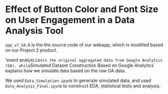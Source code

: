 # Effect of Button Color and Font Size on User Engagement in a Data Analysis Tool
`app_v7_GA.R` is the the source code of our webapp, which is modified based on our Project 2 product.

'event analysi.csv` is the original aggregated data from Google Analytics (GA), while `Simulated Dataset Construction Based on Google Analytics` explains how we simulate data based on the raw GA data.

We used `Data_Simulation.ipynb` to generate simulated data, and used `Data_Analysis_Final.ipynb` to construct EDA, statistical tests and analysis.
